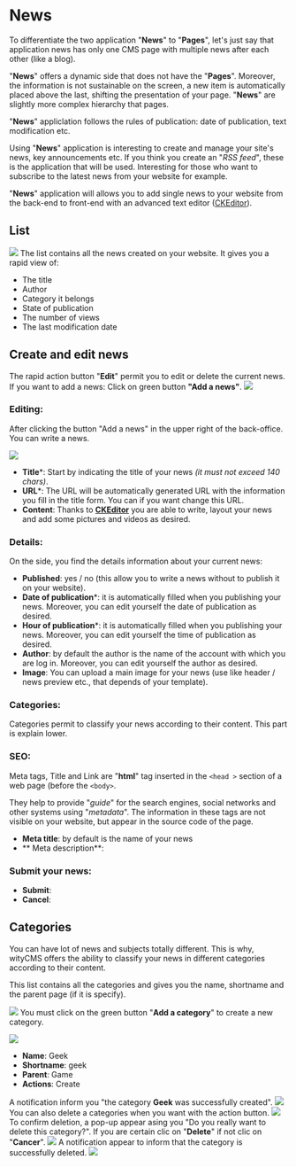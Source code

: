 # News

To differentiate the two application "**News**" to "**Pages**", let's just say that application news has only one CMS page with multiple news after each other (like a blog).

"**News**" offers a dynamic side that does not have the "**Pages**". Moreover, the information is not sustainable on the screen, a new item is automatically placed above the last, shifting the presentation of your page. "**News**" are slightly more complex hierarchy that pages.

"**News**" appliclation follows the rules of publication: date of publication, text modification etc.

Using "**News**" application is interesting to create and manage your site's news, key announcements etc. If you think you create an "*RSS feed*", these is the application that will be used. Interesting for those who want to subscribe to the latest news from your website for example. 

"**News**" application will allows you to add single news to your website from the back-end to front-end with an advanced text editor ([CKEditor](http://docs.ckeditor.com/)).

## List
![](news-01.png)
The list contains all the news created on your website. It gives you a rapid view of: 

* The title 
* Author
* Category it belongs
* State of publication
* The number of views
* The last modification date

## Create and edit news

The rapid action button "**Edit**" permit you to edit or delete the current news. 
If you want to add a news: Click on green button **"Add a news"**.
![](news-02.png)
### Editing:

After clicking the button "Add a news" in the upper right of the back-office. You can write a news.

![](post-news-02.png)

* **Title***: Start by indicating the title of your news *(it must not exceed 140 chars)*.
* **URL***: The URL will be automatically generated URL with the information you fill in the title form. You can if you want change this URL.
* **Content**: Thanks to **[CKEditor](http://docs.ckeditor.com/)** you are able to write, layout your news and add some pictures and videos as desired.

### Details:

On the side, you find the details information about your current news:

* **Published**: yes / no (this allow you to write a news without to publish it on your website).
* **Date of publication***: it is automatically filled when you publishing your news. Moreover, you can edit yourself the date of publication as desired.
*  **Hour of publication***: it is automatically filled when you publishing your news. Moreover, you can edit yourself the time of publication as desired.
* **Author**: by default the author is the name of the account with which you are log in. Moreover, you can edit yourself the author as desired.
* **Image**: You can upload a main image for your news (use like header / news preview etc., that depends of your template).

### Categories:

Categories permit to classify your news according to their content. This part is explain lower.  

### SEO:

Meta tags, Title and Link are "**html**" tag inserted in the ```<head >``` section of a web page (before the ```<body>```. 

They help to provide "*guide*" for the search engines, social networks and other systems using "*metadata*". The information in these tags are not visible on your website, but appear in the source code of the page.

* **Meta title**: by default is the name of your news
* ** Meta description**:

### Submit your news:

* **Submit**:
* **Cancel**:

## Categories

You can have lot of news and subjects totally different. This is why, wityCMS offers the ability to classify your news in different categories according to their content.

This list contains all the categories and gives you the name, shortname and the parent page (if it is specify).

![](news-04.png)
You must click on the green button "**Add a category**" to create a new category.

![](news-05.png)

* **Name**: Geek
* **Shortname**: geek
* **Parent**: Game
* **Actions**: Create

A notification inform you "the category **Geek** was successfully created".
![](news-06.png)
You can also delete a categories when you want with the action button. 
![](news-07.png)
To confirm deletion, a pop-up appear asing you "Do you really want to delete this category?".
If you are certain clic on "**Delete**" if not clic on "**Cancer**".
![](news-08.png)
A notification appear to inform that the category is successfully deleted.
![](news-09.png)